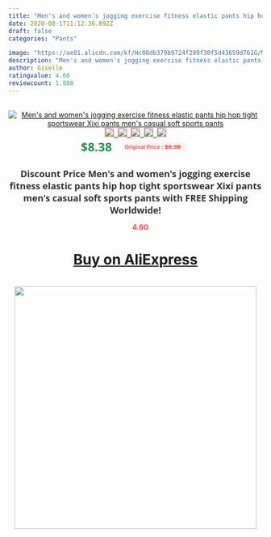 ```yaml
---
title: "Men's and women's jogging exercise fitness elastic pants hip hop tight sportswear Xixi pants men's casual soft sports pants"
date: 2020-08-1T11:12:36.892Z
draft: false
categories: "Pants"

image: "https://ae01.alicdn.com/kf/Hc08db379b9724f209f30f5d43659d761G/Men-s-and-women-s-jogging-exercise-fitness-elastic-pants-hip-hop-tight-sportswear-Xixi-pants.jpg"
description: "Men's and women's jogging exercise fitness elastic pants hip hop tight sportswear Xixi pants men's casual soft sports pants"
author: Giselle
ratingvalue: 4.60
reviewcount: 1.888
---
```

<br>
<div style="text-align: center;">
<a href="https://s.click.aliexpress.com/e/_A3wt6d" target="_blank" rel="nofollow noopener noreferrer"><img alt="Men's and women's jogging exercise fitness elastic pants hip hop tight sportswear Xixi pants men's casual soft sports pants" class="magnifier-image" src="https://ae01.alicdn.com/kf/Hc08db379b9724f209f30f5d43659d761G/Men-s-and-women-s-jogging-exercise-fitness-elastic-pants-hip-hop-tight-sportswear-Xixi-pants.jpg_640x640.jpg">
<br>
<img style="border:1px solid salmon" src="https://ae01.alicdn.com/kf/Hc08db379b9724f209f30f5d43659d761G/Men-s-and-women-s-jogging-exercise-fitness-elastic-pants-hip-hop-tight-sportswear-Xixi-pants.jpg_120x120.jpg">&nbsp;&nbsp;<img style="border:1px solid salmon" src="https://ae01.alicdn.com/kf/H15f459ba4f8d45c0940d5bf5611fbf68c/Men-s-and-women-s-jogging-exercise-fitness-elastic-pants-hip-hop-tight-sportswear-Xixi-pants.jpg_120x120.jpg">&nbsp;&nbsp;<img style="border:1px solid salmon" src="https://ae01.alicdn.com/kf/Hb861baa0b30b4cecb4691314020bcc36l/Men-s-and-women-s-jogging-exercise-fitness-elastic-pants-hip-hop-tight-sportswear-Xixi-pants.jpg_120x120.jpg">&nbsp;&nbsp;<img style="border:1px solid salmon" src="https://ae01.alicdn.com/kf/H59824fb0f25b4fa7b43bbfc48a236793H/Men-s-and-women-s-jogging-exercise-fitness-elastic-pants-hip-hop-tight-sportswear-Xixi-pants.jpg_120x120.jpg">&nbsp;&nbsp;<img style="border:1px solid salmon" src="https://ae01.alicdn.com/kf/H342f8675156245519e819e4880b785f4k/Men-s-and-women-s-jogging-exercise-fitness-elastic-pants-hip-hop-tight-sportswear-Xixi-pants.jpg_120x120.jpg"></a></div><br0>
<div style="text-align: center;"><span style="background-color: white; border: 0px; box-sizing: border-box; color: seagreen; display: inline-block; font-family: &quot;open sans&quot; , &quot;arial&quot; , &quot;helvetica&quot; , sans-serif , &quot;heiti&quot;; font-size: 24px; font-stretch: inherit; font-weight: 700; line-height: inherit; margin: 0px 10px 0px 0px; padding: 0px; vertical-align: middle;">$8.38 </span>
<span style="background: rgb(255 , 241 , 241); border-radius: 3px; border: 0px; box-sizing: border-box; color: #ff4747; display: inline-block; font-family: inherit; font-size: 12px; font-stretch: inherit; font-style: inherit; font-variant: inherit; font-weight: 600; line-height: inherit; margin: 0px; padding: 2px 5px; transform: scale(0.9); vertical-align: middle;">Original Price : <b style="text-decoration: line-through;">$8.38 </b> &nbsp;&nbsp;</span></div>
<h1 style="color: #333333; display: inline-block; font-family: &quot;open sans&quot; , &quot;arial&quot; , &quot;helvetica&quot; , sans-serif , &quot;heiti&quot;; font-size: 18px; font-stretch: inherit; font-weight: 700; text-align: center;">Discount Price Men's and women's jogging exercise fitness elastic pants hip hop tight sportswear Xixi pants men's casual soft sports pants with FREE Shipping Worldwide!</h1>
<div style="color: #ff4747; text-align: center;">
<img src="https://4.bp.blogspot.com/-M0ZcTcb-5uY/XleCXlxnR4I/AAAAAAAAAEc/OrjgMkXV1oMQFaCRZj5HQwOCBcu3w1FegCPcBGAYYCw/s1600/star.png" style="height: 15px;">&nbsp;<b>4.60</b></div>
<div class="button_cont" align="center"><a class="buynow_a" href="https://s.click.aliexpress.com/e/_A3wt6d" target="_blank" rel="nofollow noopener noreferrer"><H1>Buy on AliExpress</H1></a></div><br>
<div class="separator" style="clear: both; text-align: center;">
<img src="https://lh3.googleusercontent.com/-pTy5HemUv9M/XlePHvY0dAI/AAAAAAAAAE4/0nX5iRUoIWY8eMW9Dpxeirr157OZliDIgCLcBGAsYHQ/s1600/badge.gif" width="480">
</div>
